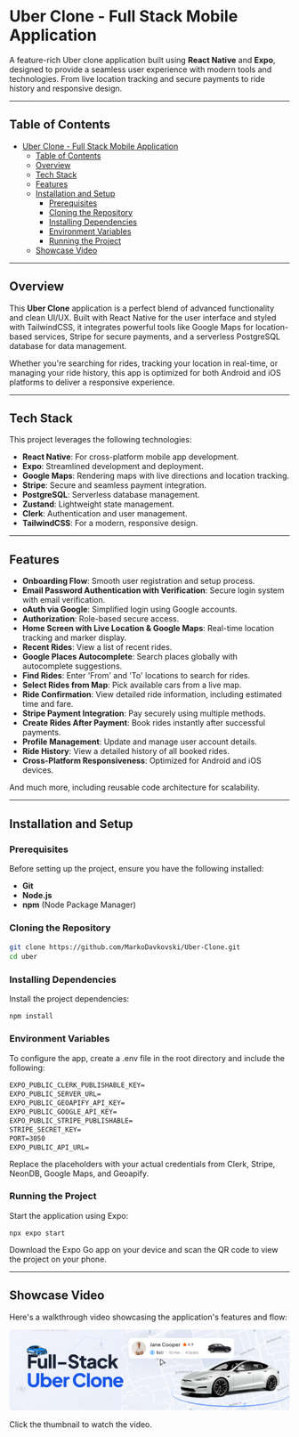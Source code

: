 # Uber Clone - Full Stack Mobile Application

  A feature-rich Uber clone application built using **React Native** and **Expo**, designed to provide a seamless user experience with modern tools and technologies. From live location tracking and secure payments to ride history and responsive design.
  
---
## Table of Contents
- [Uber Clone - Full Stack Mobile Application](#uber-clone---full-stack-mobile-application)
  - [Table of Contents](#table-of-contents)
  - [Overview](#overview)
  - [Tech Stack](#tech-stack)
  - [Features](#features)
  - [Installation and Setup](#installation-and-setup)
    - [Prerequisites](#prerequisites)
    - [Cloning the Repository](#cloning-the-repository)
    - [Installing Dependencies](#installing-dependencies)
    - [Environment Variables](#environment-variables)
    - [Running the Project](#running-the-project)
  - [Showcase Video](#showcase-video)
---
## Overview

This **Uber Clone** application is a perfect blend of advanced functionality and clean UI/UX. Built with React Native for the user interface and styled with TailwindCSS, it integrates powerful tools like Google Maps for location-based services, Stripe for secure payments, and a serverless PostgreSQL database for data management.  

Whether you're searching for rides, tracking your location in real-time, or managing your ride history, this app is optimized for both Android and iOS platforms to deliver a responsive experience.  

---
## Tech Stack
This project leverages the following technologies:  
- **React Native**: For cross-platform mobile app development.  
- **Expo**: Streamlined development and deployment.  
- **Google Maps**: Rendering maps with live directions and location tracking.  
- **Stripe**: Secure and seamless payment integration.  
- **PostgreSQL**: Serverless database management.  
- **Zustand**: Lightweight state management.  
- **Clerk**: Authentication and user management.  
- **TailwindCSS**: For a modern, responsive design.  
---
## Features  
- **Onboarding Flow**: Smooth user registration and setup process.  
- **Email Password Authentication with Verification**: Secure login system with email verification.  
- **oAuth via Google**: Simplified login using Google accounts.  
- **Authorization**: Role-based secure access.  
- **Home Screen with Live Location & Google Maps**: Real-time location tracking and marker display.  
- **Recent Rides**: View a list of recent rides.  
- **Google Places Autocomplete**: Search places globally with autocomplete suggestions.  
- **Find Rides**: Enter 'From' and 'To' locations to search for rides.  
- **Select Rides from Map**: Pick available cars from a live map.  
- **Ride Confirmation**: View detailed ride information, including estimated time and fare.  
- **Stripe Payment Integration**: Pay securely using multiple methods.  
- **Create Rides After Payment**: Book rides instantly after successful payments.  
- **Profile Management**: Update and manage user account details.  
- **Ride History**: View a detailed history of all booked rides.  
- **Cross-Platform Responsiveness**: Optimized for Android and iOS devices.  

And much more, including reusable code architecture for scalability.  

---
## Installation and Setup
### Prerequisites  
Before setting up the project, ensure you have the following installed:  
- **Git**  
- **Node.js**  
- **npm** (Node Package Manager)  
### Cloning the Repository  
```bash  
git clone https://github.com/MarkoDavkovski/Uber-Clone.git  
cd uber  
```

### Installing Dependencies
Install the project dependencies:

```
npm install  
```

### Environment Variables
To configure the app, create a .env file in the root directory and include the following:

```
EXPO_PUBLIC_CLERK_PUBLISHABLE_KEY=  
EXPO_PUBLIC_SERVER_URL=  
EXPO_PUBLIC_GEOAPIFY_API_KEY=  
EXPO_PUBLIC_GOOGLE_API_KEY=  
EXPO_PUBLIC_STRIPE_PUBLISHABLE=  
STRIPE_SECRET_KEY=  
PORT=3050  
EXPO_PUBLIC_API_URL=  
```
Replace the placeholders with your actual credentials from Clerk, Stripe, NeonDB, Google Maps, and Geoapify.

### Running the Project
Start the application using Expo:

```
npx expo start
``` 

Download the Expo Go app on your device and scan the QR code to view the project on your phone.

---
## Showcase Video  

Here's a walkthrough video showcasing the application's features and flow:  

[![Watch the Video](https://raw.githubusercontent.com/MarkoDavkovski/Uber-Clone/refs/heads/main/assets/images/thumbnail.png)](https://www.youtube.com/shorts/MbuYEHFWxus)

Click the thumbnail to watch the video.
